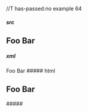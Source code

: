 //T has-passed:no
example 64
##### src
Foo
Bar
---
##### xml
<?xml version="1.0" encoding="UTF-8"?>
<!DOCTYPE document SYSTEM "CommonMark.dtd">
<document xmlns="http://commonmark.org/xml/1.0">
  <heading level="2">
    <text>Foo</text>
    <softbreak />
    <text>Bar</text>
  </heading>
</document>
##### html
<h2>Foo
Bar</h2>
#####

